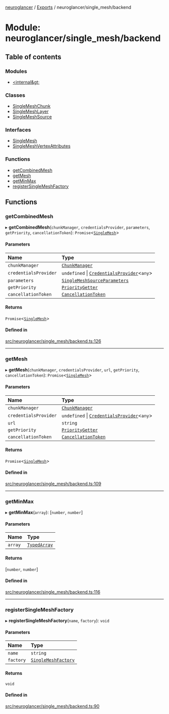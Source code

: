 [neuroglancer](../README.md) / [Exports](../modules.md) / neuroglancer/single\_mesh/backend

# Module: neuroglancer/single\_mesh/backend

## Table of contents

### Modules

- [&lt;internal\&gt;](neuroglancer_single_mesh_backend._internal_.md)

### Classes

- [SingleMeshChunk](../classes/neuroglancer_single_mesh_backend.SingleMeshChunk.md)
- [SingleMeshLayer](../classes/neuroglancer_single_mesh_backend.SingleMeshLayer.md)
- [SingleMeshSource](../classes/neuroglancer_single_mesh_backend.SingleMeshSource.md)

### Interfaces

- [SingleMesh](../interfaces/neuroglancer_single_mesh_backend.SingleMesh.md)
- [SingleMeshVertexAttributes](../interfaces/neuroglancer_single_mesh_backend.SingleMeshVertexAttributes.md)

### Functions

- [getCombinedMesh](neuroglancer_single_mesh_backend.md#getcombinedmesh)
- [getMesh](neuroglancer_single_mesh_backend.md#getmesh)
- [getMinMax](neuroglancer_single_mesh_backend.md#getminmax)
- [registerSingleMeshFactory](neuroglancer_single_mesh_backend.md#registersinglemeshfactory)

## Functions

### getCombinedMesh

▸ **getCombinedMesh**(`chunkManager`, `credentialsProvider`, `parameters`, `getPriority`, `cancellationToken`): `Promise`<[`SingleMesh`](../interfaces/neuroglancer_single_mesh_backend.SingleMesh.md)\>

#### Parameters

| Name | Type |
| :------ | :------ |
| `chunkManager` | [`ChunkManager`](../classes/neuroglancer_chunk_manager_backend.ChunkManager.md) |
| `credentialsProvider` | `undefined` \| [`CredentialsProvider`](../classes/neuroglancer_credentials_provider.CredentialsProvider.md)<`any`\> |
| `parameters` | [`SingleMeshSourceParameters`](../classes/neuroglancer_single_mesh_base.SingleMeshSourceParameters.md) |
| `getPriority` | [`PriorityGetter`](neuroglancer_chunk_manager_generic_file_source.md#prioritygetter) |
| `cancellationToken` | [`CancellationToken`](../interfaces/neuroglancer_util_cancellation.CancellationToken.md) |

#### Returns

`Promise`<[`SingleMesh`](../interfaces/neuroglancer_single_mesh_backend.SingleMesh.md)\>

#### Defined in

[src/neuroglancer/single_mesh/backend.ts:126](https://github.com/ActiveBrainAtlas2/neuroglancer/blob/91617476/src/neuroglancer/single_mesh/backend.ts#L126)

___

### getMesh

▸ **getMesh**(`chunkManager`, `credentialsProvider`, `url`, `getPriority`, `cancellationToken`): `Promise`<[`SingleMesh`](../interfaces/neuroglancer_single_mesh_backend.SingleMesh.md)\>

#### Parameters

| Name | Type |
| :------ | :------ |
| `chunkManager` | [`ChunkManager`](../classes/neuroglancer_chunk_manager_backend.ChunkManager.md) |
| `credentialsProvider` | `undefined` \| [`CredentialsProvider`](../classes/neuroglancer_credentials_provider.CredentialsProvider.md)<`any`\> |
| `url` | `string` |
| `getPriority` | [`PriorityGetter`](neuroglancer_chunk_manager_generic_file_source.md#prioritygetter) |
| `cancellationToken` | [`CancellationToken`](../interfaces/neuroglancer_util_cancellation.CancellationToken.md) |

#### Returns

`Promise`<[`SingleMesh`](../interfaces/neuroglancer_single_mesh_backend.SingleMesh.md)\>

#### Defined in

[src/neuroglancer/single_mesh/backend.ts:109](https://github.com/ActiveBrainAtlas2/neuroglancer/blob/91617476/src/neuroglancer/single_mesh/backend.ts#L109)

___

### getMinMax

▸ **getMinMax**(`array`): [`number`, `number`]

#### Parameters

| Name | Type |
| :------ | :------ |
| `array` | [`TypedArray`](neuroglancer_util_array.md#typedarray) |

#### Returns

[`number`, `number`]

#### Defined in

[src/neuroglancer/single_mesh/backend.ts:116](https://github.com/ActiveBrainAtlas2/neuroglancer/blob/91617476/src/neuroglancer/single_mesh/backend.ts#L116)

___

### registerSingleMeshFactory

▸ **registerSingleMeshFactory**(`name`, `factory`): `void`

#### Parameters

| Name | Type |
| :------ | :------ |
| `name` | `string` |
| `factory` | [`SingleMeshFactory`](../interfaces/neuroglancer_single_mesh_backend._internal_.SingleMeshFactory.md) |

#### Returns

`void`

#### Defined in

[src/neuroglancer/single_mesh/backend.ts:90](https://github.com/ActiveBrainAtlas2/neuroglancer/blob/91617476/src/neuroglancer/single_mesh/backend.ts#L90)
